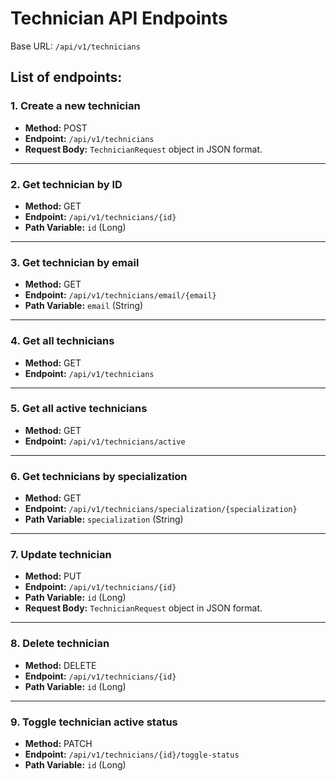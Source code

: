 # Technician API Endpoints

Base URL: `/api/v1/technicians`

## List of endpoints:

### 1. Create a new technician

- **Method:** POST
- **Endpoint:** `/api/v1/technicians`
- **Request Body:** `TechnicianRequest` object in JSON format.

---

### 2. Get technician by ID

- **Method:** GET
- **Endpoint:** `/api/v1/technicians/{id}`
- **Path Variable:** `id` (Long)

---

### 3. Get technician by email

- **Method:** GET
- **Endpoint:** `/api/v1/technicians/email/{email}`
- **Path Variable:** `email` (String)

---

### 4. Get all technicians

- **Method:** GET
- **Endpoint:** `/api/v1/technicians`

---

### 5. Get all active technicians

- **Method:** GET
- **Endpoint:** `/api/v1/technicians/active`

---

### 6. Get technicians by specialization

- **Method:** GET
- **Endpoint:** `/api/v1/technicians/specialization/{specialization}`
- **Path Variable:** `specialization` (String)

---

### 7. Update technician

- **Method:** PUT
- **Endpoint:** `/api/v1/technicians/{id}`
- **Path Variable:** `id` (Long)
- **Request Body:** `TechnicianRequest` object in JSON format.

---

### 8. Delete technician

- **Method:** DELETE
- **Endpoint:** `/api/v1/technicians/{id}`
- **Path Variable:** `id` (Long)

---

### 9. Toggle technician active status

- **Method:** PATCH
- **Endpoint:** `/api/v1/technicians/{id}/toggle-status`
- **Path Variable:** `id` (Long)